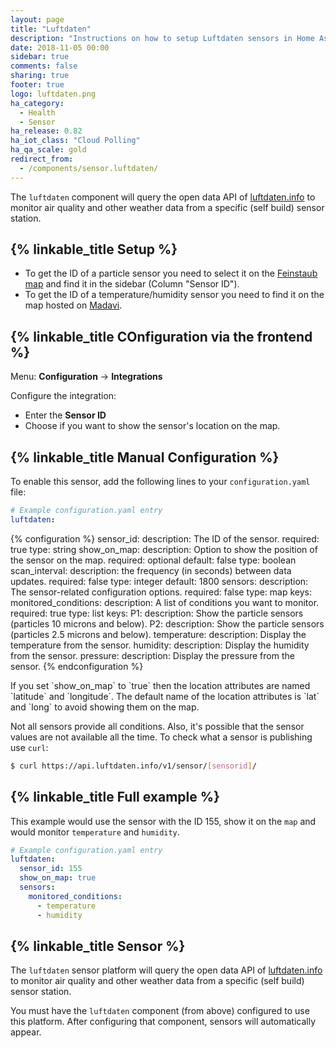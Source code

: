 ```yaml
---
layout: page
title: "Luftdaten"
description: "Instructions on how to setup Luftdaten sensors in Home Assistant."
date: 2018-11-05 00:00
sidebar: true
comments: false
sharing: true
footer: true
logo: luftdaten.png
ha_category:
  - Health
  - Sensor
ha_release: 0.82
ha_iot_class: "Cloud Polling"
ha_qa_scale: gold
redirect_from:
  - /components/sensor.luftdaten/
---
```


The `luftdaten` component will query the open data API of [luftdaten.info](http://luftdaten.info) to monitor air quality and other weather data from a specific (self build) sensor station.

## {% linkable_title Setup %}

- To get the ID of a particle sensor you need to select it on the [Feinstaub map](http://deutschland.maps.luftdaten.info/) and find it in the sidebar (Column "Sensor ID").
- To get the ID of a temperature/humidity sensor you need to find it on the map hosted on [Madavi](https://www.madavi.de/sensor/feinstaub-map-dht/).

## {% linkable_title COnfiguration via the frontend %}

Menu: **Configuration** -> **Integrations**
  
Configure the integration:

- Enter the **Sensor ID**
- Choose if you want to show the sensor's location on the map.

## {% linkable_title Manual Configuration %}

To enable this sensor, add the following lines to your `configuration.yaml` file:

```yaml
# Example configuration.yaml entry
luftdaten:
```

{% configuration %}
sensor_id:
  description: The ID of the sensor.
  required: true
  type: string
show_on_map:
  description: Option to show the position of the sensor on the map.
  required: optional
  default: false
  type: boolean
scan_interval:
  description: the frequency (in seconds) between data updates.
  required: false
  type: integer
  default: 1800
sensors:
  description: The sensor-related configuration options.
  required: false
  type: map
  keys:
    monitored_conditions:
      description: A list of conditions you want to monitor.
      required: true
      type: list
      keys:
        P1:
          description: Show the particle sensors (particles 10 microns and below).
        P2:
          description: Show the particle sensors (particles 2.5 microns and below).
        temperature:
          description: Display the temperature from the sensor.
        humidity:
          description: Display the humidity from the sensor.
        pressure:
          description: Display the pressure from the sensor.
{% endconfiguration %}

<p class='note warning'>
If you set `show_on_map` to `true` then the location attributes are named `latitude` and `longitude`. The default name of the location attributes is `lat` and `long` to avoid showing them on the map.
</p>

Not all sensors provide all conditions. Also, it's possible that the sensor values are not available all the time. To check what a sensor is publishing use `curl`:

```bash
$ curl https://api.luftdaten.info/v1/sensor/[sensorid]/
```

## {% linkable_title Full example %}

This example would use the sensor with the ID 155, show it on the `map` and would monitor `temperature` and `humidity`.

```yaml
# Example configuration.yaml entry
luftdaten:
  sensor_id: 155
  show_on_map: true
  sensors:
    monitored_conditions:
      - temperature
      - humidity
```

## {% linkable_title Sensor %}

The `luftdaten` sensor platform will query the open data API of [luftdaten.info](http://luftdaten.info) to monitor air quality and other weather data from a specific (self build) sensor station.

You must have the `luftdaten` component (from above) configured to use this platform. After configuring that component, sensors will automatically appear.
